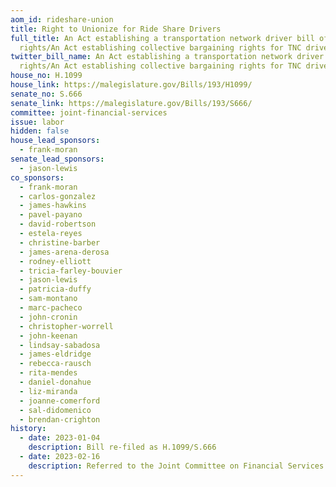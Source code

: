 ```yaml
---
aom_id: rideshare-union
title: Right to Unionize for Ride Share Drivers
full_title: An Act establishing a transportation network driver bill of
  rights/An Act establishing collective bargaining rights for TNC drivers
twitter_bill_name: An Act establishing a transportation network driver bill of
  rights/An Act establishing collective bargaining rights for TNC drivers
house_no: H.1099
house_link: https://malegislature.gov/Bills/193/H1099/
senate_no: S.666
senate_link: https://malegislature.gov/Bills/193/S666/
committee: joint-financial-services
issue: labor
hidden: false
house_lead_sponsors:
  - frank-moran
senate_lead_sponsors:
  - jason-lewis
co_sponsors:
  - frank-moran
  - carlos-gonzalez
  - james-hawkins
  - pavel-payano
  - david-robertson
  - estela-reyes
  - christine-barber
  - james-arena-derosa
  - rodney-elliott
  - tricia-farley-bouvier
  - jason-lewis
  - patricia-duffy
  - sam-montano
  - marc-pacheco
  - john-cronin
  - christopher-worrell
  - john-keenan
  - lindsay-sabadosa
  - james-eldridge
  - rebecca-rausch
  - rita-mendes
  - daniel-donahue
  - liz-miranda
  - joanne-comerford
  - sal-didomenico
  - brendan-crighton
history:
  - date: 2023-01-04
    description: Bill re-filed as H.1099/S.666
  - date: 2023-02-16
    description: Referred to the Joint Committee on Financial Services
---
```


